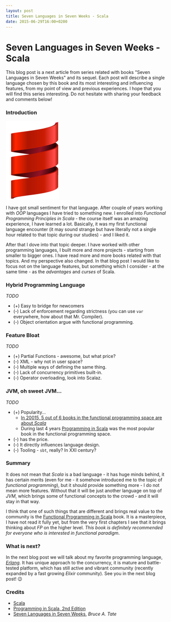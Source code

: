 ```yaml
---
layout: post
title: Seven Languages in Seven Weeks - Scala
date: 2015-06-29T16:00+0200
---
```


# Seven Languages in Seven Weeks - Scala

<quote class="disclaimer">This blog post is a next article from series related with books "Seven Languages in Seven Weeks" and its sequel. Each post will describe a single language chosen by this book and its most interesting and influencing features, from my point of view and previous experiences. I hope that you will find this series interesting. Do not hesitate with sharing your feedback and comments below!</quote>

### Introduction

<img class="right scala-logo" alt="Scala Logo" src="/assets/ScalaLogo.png" />

I have got small sentiment for that language. After couple of years working with *OOP* languages I have tried to something new. I enrolled into *Functional Programming Principles in Scala* - the course itself was an amazing experience, I have learned a lot. Basically, it was my first functional language encounter (it may sound strange but have literally not a single hour related to that topic during our studies) - and I liked it.

After that I dove into that topic deeper. I have worked with other programming languages, I built more and more projects - starting from smaller to bigger ones. I have read more and more books related with that topics. And my perspective also changed. In that blog post I would like to focus not on the language features, but something which I consider - at the same time - as the *advantages* and *curses* of Scala.

### Hybrid Programming Language

*TODO*

- (+) Easy to bridge for newcomers
- (-) Lack of enforcement regarding strictness (you can use `var` everywhere, how about that Mr. Compiler).
- (-) Object orientation argue with functional programming.

### Feature Bloat

*TODO*

- (+) Partial Functions - awesome, but what price?
- (-) XML - why not in user space?
- (-) Multiple ways of defining the same thing.
- (-) Lack of concurrency primitives built-in.
- (-) Operator overloading, look into Scalaz.

### JVM, oh sweet JVM...

*TODO*

- (+) Popularity...
  - [In 20015, 5 out of 6 books in the functional programming space are about *Scala*](https://youtu.be/HLCFJ9hnR1M?t=808)
  - During last 4 years [Programming in Scala](http://www.artima.com/shop/programming_in_scala_2ed) was the most popular book in the functional programming space.
- (-) has the price.
- (-) It directly influences language design.
- (-) Tooling - `sbt`, really? In XXI century?

### Summary

It does not mean that *Scala* is a bad language - it has huge minds behind, it has certain merits (even for me - it somehow introduced me to the topic of *functional programming*), but it should provide something more - I do not mean more features. Without that it will be just another language on top of *JVM*, which brings some of functional concepts to the crowd - and it will stay in that way.

I think that one of such things that are different and brings real value to the community is the [Functional Programming in Scala](http://www.manning.com/bjarnason/) book. It is a masterpiece, I have not read it fully yet, but from the very first chapters I see that it brings thinking about *FP* on the higher level. *This book is definitely recommended for everyone who is interested in functional paradigm*.

### What is next?

In the next blog post we will talk about my favorite programming language, *[Erlang](http://www.erlang.org)*. It has unique approach to the concurrency, it is mature and battle-tested platform, which has still active and vibrant community (recently expanded by a fast growing *Elixir* community). See you in the next blog post! :wink:

### Credits

- [Scala](http://www.scala-lang.org/)
- [Programming in Scala, 2nd Edition](http://www.artima.com/shop/programming_in_scala_2ed)
- [Seven Languages in Seven Weeks](https://pragprog.com/book/btlang/seven-languages-in-seven-weeks), *Bruce A. Tate*

